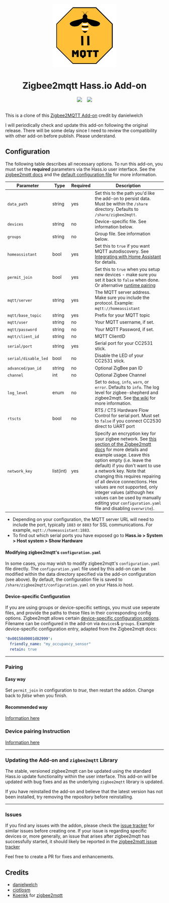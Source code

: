 <div align="center">
<img src="https://github.com/Koenkk/zigbee2mqtt/blob/master/images/logo.png?raw=true"/>
<h1>Zigbee2mqtt Hass.io Add-on</h1>
<div style="display: flex; justify-content: center;">
  <a style="margin-right: 0.5rem;" href="https://travis-ci.org/danielwelch/hassio-zigbee2mqtt">
    <img src="https://img.shields.io/travis/danielwelch/hassio-zigbee2mqtt.svg?style=flat-square&logo=travis">
  </a>
  <a style="margin-left: 0.5rem;" href="https://cloud.docker.com/u/dwelch2101/repository/docker/dwelch2101/zigbee2mqtt-armhf">
    <img src="https://img.shields.io/docker/pulls/dwelch2101/zigbee2mqtt-armhf.svg?style=flat-square&logo=docker">
  </a>
</div>
<br>
</div>

This is a clone of this [Zigbee2MQTT Add-on](https://github.com/danielwelch/hassio-zigbee2mqtt) credit by danielwelch

I will periodically check and update this add-on following the original release. There will be some delay since I need to review the compatibility with other add-on before publish. Please understand.

## Configuration

The following table describes all necessary options. To run this add-on, you must set the **required** parameters via the Hass.io user interface. See the [zigbee2mqtt docs](https://www.zigbee2mqtt.io/configuration/configuration.html) and the [default configuration file](https://github.com/Koenkk/zigbee2mqtt/blob/master/data/configuration.yaml) for more information.

|Parameter|Type|Required|Description|
|---------|----|--------|-----------|
|`data_path`|string|yes|Set this to the path you'd like the add-on to persist data. Must be within the `/share` directory. Defaults to `/share/zigbee2mqtt`.|
|`devices`|string|no|Device-specific file. See information below.|
|`groups`|string|no|Group file. See information below.|
|`homeassistant`|bool|yes|Set this to `true` if you want MQTT autodiscovery. See [Integrating with Home Assistant](https://www.zigbee2mqtt.io/integration/home_assistant.html) for details.|
|`permit_join`|bool|yes|Set this to `true` when you setup new devices - make sure you set it back to `false` when done. Or alternative [runtime pairing](https://github.com/danielwelch/hassio-zigbee2mqtt#pairing)|
|`mqtt/server`|string|yes|The MQTT server address. Make sure you include the protocol. Example: `mqtt://homeassistant`|
|`mqtt/base_topic`|string|yes|Prefix for your MQTT topic|
|`mqtt/user`|string|no|Your MQTT username, if set.|
|`mqtt/password`|string|no|Your MQTT Password, if set.|
|`mqtt/client_id`|string|no|MQTT ClientID|
|`serial/port`|string|yes|Serial port for your CC2531 stick.|
|`serial/disable_led`|bool|no|Disable the LED of your CC2531 stick.|
|`advanced/pan_id`|string|no|Optional ZigBee pan ID|
|`channel`|int|no|Optional Zigbee Channel|
|`log_level`|enum|no|Set to `debug`, `info`, `warn`, or `error`. Defaults to `info`. The log level for zigbee-shepherd and zigbee2mqtt. See [the wiki](https://www.zigbee2mqtt.io/how_tos/how_to_debug.html) for more information.|
|`rtscts`|bool|no|RTS / CTS Hardware Flow Control for serial port. Must set to `false` if you connect CC2530 direct to UART port|
|`network_key`|list(int)|yes|Specify an encryption key for your zigbee network. See [this section of the Zigbee2mqtt docs](https://www.zigbee2mqtt.io/how_tos/how_to_secure_network.html) for more details and example usage. Leave this option empty (i.e. leave the default) if you don't want to use a network key. Note that changing this requires repairing of all device connections. Hex values are not supported, only integer values (although hex values can be used by manually editing your `configuration.yaml` file and disabling `overwrite`).|

- Depending on your configuration, the MQTT server URL will need to include the port, typically `1883` or `8883` for SSL communications. For example, `mqtt://homeassistant:1883`.
- To find out which serial ports you have exposed go to **Hass.io > System > Host system > Show Hardware**

#### Modifying zigbee2mqtt's `configuration.yaml`
In some cases, you may wish to modify zigbee2mqtt's `configuration.yaml` file directly. The `configuration.yaml` file used by this add-on can be modified within the data directory specified via the add-on configuration (see above). By default, the configuration file is saved to `/share/zigbee2mqtt/configuration.yaml` on your Hass.io host. 

#### Device-specific Configuration
If you are using groups or device-specific settings, you must use seperate files, and provide the paths to these files in their corresponding config options.
Zigbee2mqtt allows certain [device-specific configuration options](https://www.zigbee2mqtt.io/configuration/device_specific_configuration.html). Filename can be configured in the add-on via `devices`& `groups`. Example device-specific configuration entry, adapted from the Zigbee2mqtt docs:

```yaml
'0x00158d0001d82999':
  friendly_name: "my_occupancy_sensor"
  retain: true
```

---
### Pairing

#### Easy way

Set `permit_join` in configuration to *true*, then restart the addon. Change back to *false* when you finish.

#### Recommended way 

[Information here](https://github.com/ttvt/hassio/blob/master/zigbee2mqtt/PAIRING.md)

### Device pairing Instruction

[Information here](https://www.zigbee2mqtt.io/information/supported_devices.html)

---
### Updating the Add-on and `zigbee2mqtt` Library

The stable, versioned zigbee2mqtt can be updated using the standard Hass.io update functionality within the user interface. This add-on will be updated with bug fixes and as the underlying `zigbee2mqtt` library is updated.

If you have reinstalled the add-on and believe that the latest version has not been installed, try removing the repository before reinstalling.

----
### Issues

If you find any issues with the addon, please check the [issue tracker](https://github.com/danielwelch/hassio-zigbee2mqtt/issues) for similar issues before creating one. If your issue is regarding specific devices or, more generally, an issue that arises after zigbee2mqtt has successfully started, it should likely be reported in the [zigbee2mqtt issue tracker](https://github.com/Koenkk/zigbee2mqtt/issues)

Feel free to create a PR for fixes and enhancements. 

## Credits
- [danielwelch](https://github.com/danielwelch)
- [ciotlosm](https://github.com/ciotlosm)
- [Koenkk](https://github.com/Koenkk) for [zigbee2mqtt](https://github.com/Koenkk/zigbee2mqtt)
